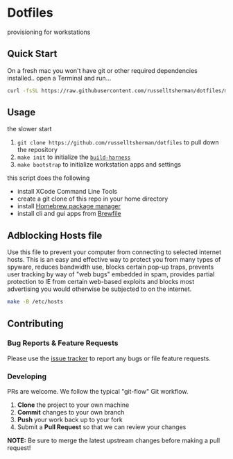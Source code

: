 <!--

  ** DO NOT EDIT THIS FILE
  **
  ** This file was automatically generated by the `build-harness`.
  ** 1) Make all changes to `README.yaml`
  ** 2) Run `make init` (you only need to do this once)
  ** 3) Run`make readme` to rebuild this file.
  **

  -->

# Dotfiles

provisioning for workstations

## Quick Start

On a fresh mac you won't have git or other required dependencies installed..
open a Terminal and run...

```sh
curl -fsSL https://raw.githubusercontent.com/russelltsherman/dotfiles/main/bin/bootstrap | bash
```

## Usage

the slower start

1. `git clone https://github.com/russelltsherman/dotfiles` to pull down the repository
1. `make init` to initialize the [`build-harness`](https://github.com/opsbot/build-harness/)
1. `make bootstrap` to initialize workstation apps and settings

this script does the following

- install XCode Command Line Tools
- create a git clone of this repo in your home directory
- install [Homebrew package manager](https://brew.sh)
- install cli and gui apps from [Brewfile](./Brewfile)

## Adblocking Hosts file

Use this file to prevent your computer from connecting to selected internet hosts.
This is an easy and effective way to protect you from many types of spyware,
reduces bandwidth use, blocks certain pop-up traps, prevents user tracking by
way of "web bugs" embedded in spam, provides partial protection to IE from certain
web-based exploits and blocks most advertising you would otherwise be subjected
to on the internet.

```sh
make -B /etc/hosts
```

## Contributing

### Bug Reports & Feature Requests

Please use the [issue tracker](https://github.com/russelltsherman/dotfiles/issues) to report any bugs or file feature requests.

### Developing

PRs are welcome. We follow the typical "git-flow" Git workflow.

1. **Clone** the project to your own machine
1. **Commit** changes to your own branch
1. **Push** your work back up to your fork
1. Submit a **Pull Request** so that we can review your changes

**NOTE:** Be sure to merge the latest upstream changes before making a pull request!
